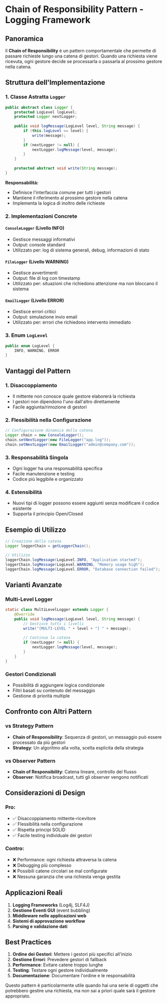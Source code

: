 # Chain of Responsibility Pattern - Logging Framework

## Panoramica
Il **Chain of Responsibility** è un pattern comportamentale che permette di passare richieste lungo una catena di gestori. Quando una richiesta viene ricevuta, ogni gestore decide se processarla o passarla al prossimo gestore nella catena.

## Struttura dell'Implementazione

### 1. Classe Astratta `Logger`
```java
public abstract class Logger {
    protected LogLevel logLevel;
    protected Logger nextLogger;
    
    public void logMessage(LogLevel level, String message) {
        if (this.logLevel == level) {
            write(message);
        }
        if (nextLogger != null) {
            nextLogger.logMessage(level, message);
        }
    }
    
    protected abstract void write(String message);
}
```

**Responsabilità:**
- Definisce l'interfaccia comune per tutti i gestori
- Mantiene il riferimento al prossimo gestore nella catena
- Implementa la logica di inoltro delle richieste

### 2. Implementazioni Concrete

#### `ConsoleLogger` (Livello INFO)
- Gestisce messaggi informativi
- Output: console standard
- Utilizzato per: log di sistema generali, debug, informazioni di stato

#### `FileLogger` (Livello WARNING)  
- Gestisce avvertimenti
- Output: file di log con timestamp
- Utilizzato per: situazioni che richiedono attenzione ma non bloccano il sistema

#### `EmailLogger` (Livello ERROR)
- Gestisce errori critici
- Output: simulazione invio email
- Utilizzato per: errori che richiedono intervento immediato

### 3. Enum `LogLevel`
```java
public enum LogLevel {
    INFO, WARNING, ERROR
}
```

## Vantaggi del Pattern

### 1. **Disaccoppiamento**
- Il mittente non conosce quale gestore elaborerà la richiesta
- I gestori non dipendono l'uno dall'altro direttamente
- Facile aggiunta/rimozione di gestori

### 2. **Flessibilità nella Configurazione**
```java
// Configurazione dinamica della catena
Logger chain = new ConsoleLogger();
chain.setNextLogger(new FileLogger("app.log"));
chain.setNextLogger(new EmailLogger("admin@company.com"));
```

### 3. **Responsabilità Singola**
- Ogni logger ha una responsabilità specifica
- Facile manutenzione e testing
- Codice più leggibile e organizzato

### 4. **Estensibilità**
- Nuovi tipi di logger possono essere aggiunti senza modificare il codice esistente
- Supporta il principio Open/Closed

## Esempio di Utilizzo

```java
// Creazione della catena
Logger loggerChain = getLoggerChain();

// Utilizzo
loggerChain.logMessage(LogLevel.INFO, "Application started");
loggerChain.logMessage(LogLevel.WARNING, "Memory usage high");
loggerChain.logMessage(LogLevel.ERROR, "Database connection failed");
```

## Varianti Avanzate

### Multi-Level Logger
```java
static class MultiLevelLogger extends Logger {
    @Override
    public void logMessage(LogLevel level, String message) {
        // Gestisce tutti i livelli
        write("[MULTI-LEVEL " + level + "] " + message);
        
        // Continua la catena
        if (nextLogger != null) {
            nextLogger.logMessage(level, message);
        }
    }
}
```

### Gestori Condizionali
- Possibilità di aggiungere logica condizionale
- Filtri basati su contenuto del messaggio
- Gestione di priorità multiple

## Confronto con Altri Pattern

### vs Strategy Pattern
- **Chain of Responsibility**: Sequenza di gestori, un messaggio può essere processato da più gestori
- **Strategy**: Un algoritmo alla volta, scelta esplicita della strategia

### vs Observer Pattern  
- **Chain of Responsibility**: Catena lineare, controllo del flusso
- **Observer**: Notifica broadcast, tutti gli observer vengono notificati

## Considerazioni di Design

### Pro:
- ✅ Disaccoppiamento mittente-ricevitore
- ✅ Flessibilità nella configurazione
- ✅ Rispetta principi SOLID
- ✅ Facile testing individuale dei gestori

### Contro:
- ❌ Performance: ogni richiesta attraversa la catena
- ❌ Debugging più complesso
- ❌ Possibili catene circolari se mal configurate
- ❌ Nessuna garanzia che una richiesta venga gestita

## Applicazioni Reali

1. **Logging Frameworks** (Log4j, SLF4J)
2. **Gestione Eventi GUI** (event bubbling)
3. **Middleware nelle applicazioni web**
4. **Sistemi di approvazione workflow**
5. **Parsing e validazione dati**

## Best Practices

1. **Ordine dei Gestori**: Mettere i gestori più specifici all'inizio
2. **Gestione Errori**: Prevedere gestori di fallback
3. **Performance**: Evitare catene troppo lunghe
4. **Testing**: Testare ogni gestore individualmente
5. **Documentazione**: Documentare l'ordine e le responsabilità

Questo pattern è particolarmente utile quando hai una serie di oggetti che potrebbero gestire una richiesta, ma non sai a priori quale sarà il gestore appropriato.

